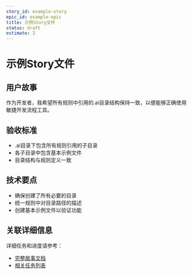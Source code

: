 ```yaml
---
story_id: example-story
epic_id: example-epic
title: 示例Story文件
status: draft
estimate: 2
---
```


# 示例Story文件

## 用户故事

作为开发者，我希望所有规则中引用的.ai目录结构保持一致，以便能够正确使用敏捷开发流程工具。

## 验收标准

- .ai目录下包含所有规则引用的子目录
- 各子目录中包含基本示例文件
- 目录结构与规则定义一致

## 技术要点

- 确保创建了所有必要的目录
- 统一规则中对目录路径的描述
- 创建基本示例文件以验证功能

## 关联详细信息

详细任务和进度请参考：

- [完整故事文档](.ai/epics/example-epic/stories/example-story/story.md)
- [相关任务列表](.ai/epics/example-epic/stories/example-story/tasks/)
